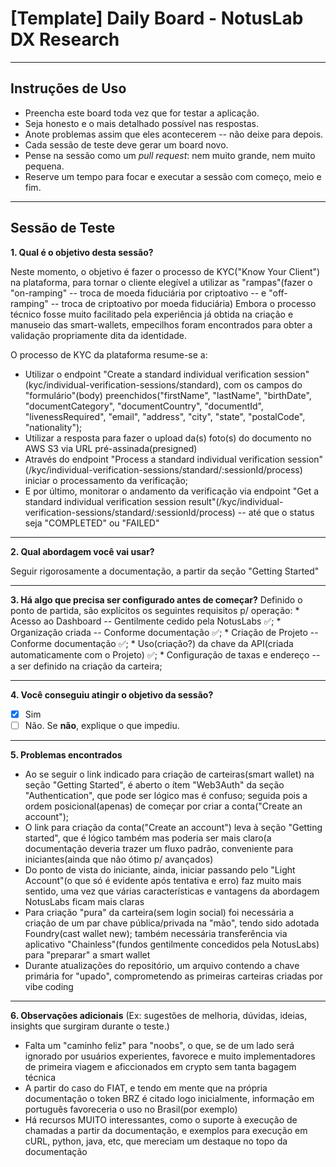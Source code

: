 # **[Template]** Daily Board - NotusLab DX Research

---

## Instruções de Uso

* Preencha este board toda vez que for testar a aplicação.
* Seja honesto e o mais detalhado possí­vel nas respostas.
* Anote problemas assim que eles acontecerem -- não deixe para depois.
* Cada sessão de teste deve gerar um board novo.
* Pense na sessão como um *pull request*: nem muito grande, nem muito pequena.
* Reserve um tempo para focar e executar a sessão com começo, meio e fim.

---

## Sessão de Teste

**1. Qual é o objetivo desta sessão?**

Neste momento, o objetivo é fazer o processo de KYC("Know Your Client") na plataforma, para tornar o cliente elegível a utilizar as "rampas"(fazer o "on-ramping" -- troca de moeda fiduciária por criptoativo -- e "off-ramping" -- troca de criptoativo por moeda fiduciária)
Embora o processo técnico fosse muito facilitado pela experiência já obtida na criação e manuseio das smart-wallets, empecilhos foram encontrados para obter a validação propriamente dita da identidade.

O processo de KYC da plataforma resume-se a:
- Utilizar o endpoint "Create a standard individual verification session"(kyc/individual-verification-sessions/standard), com os campos do "formulário"(body) preenchidos("firstName", "lastName", "birthDate", "documentCategory", "documentCountry", "documentId", "livenessRequired", "email", "address", "city", "state", "postalCode", "nationality");
- Utilizar a resposta para fazer o upload da(s) foto(s) do documento no AWS S3 via URL pré-assinada(presigned)
- Através do endpoint "Process a standard individual verification session"(/kyc/individual-verification-sessions/standard/:sessionId/process) iniciar o processamento da verificação;
- E por último, monitorar o andamento da verificação via endpoint "Get a standard individual verification session result"(/kyc/individual-verification-sessions/standard/:sessionId/process) -- até que o status seja "COMPLETED" ou "FAILED"

---

**2. Qual abordagem você vai usar?**

Seguir rigorosamente a documentação, a partir da seção "Getting Started"

---

**3. Há algo que precisa ser configurado antes de começar?**
Definido o ponto de partida, são explícitos os seguintes requisitos p/ operação:
    * Acesso ao Dashboard -- Gentilmente cedido pela NotusLabs ✅;
    * Organização criada -- Conforme documentação ✅;
    * Criação de Projeto -- Conforme documentação ✅;
    * Uso(criação?) da chave da API(criada automaticamente com o Projeto) ✅;
    * Configuração de taxas e endereço -- a ser definido na criação da carteira;
    

---

**4. Você conseguiu atingir o objetivo da sessão?**

* [X] Sim
* [ ] Não. Se **não**, explique o que impediu.

---

**5. Problemas encontrados**
* Ao se seguir o link indicado para criação de carteiras(smart wallet) na seção "Getting Started", é aberto o ítem "Web3Auth" da seção "Authentication", que pode ser lógico mas é confuso; seguida pois a ordem posicional(apenas) de começar por criar a conta("Create an account");
* O link para criação da conta("Create an account") leva à seção "Getting started", que é lógico também mas poderia ser mais claro(a documentação deveria trazer um fluxo padrão, conveniente para iniciantes(ainda que não ótimo p/ avançados)
* Do ponto de vista do iniciante, ainda, iniciar passando pelo "Light Account"(o que só é evidente após tentativa e erro) faz muito mais sentido, uma vez que várias características e vantagens da abordagem NotusLabs ficam mais claras
* Para criação "pura" da carteira(sem login social) foi necessária a criação de um par chave pública/privada na "mão", tendo sido adotada Foundry(cast wallet new); também necessária transferência via aplicativo "Chainless"(fundos gentilmente concedidos pela NotusLabs) para "preparar" a smart wallet
* Durante atualizações do repositório, um arquivo contendo a chave primária for "upado", comprometendo as primeiras carteiras criadas por vibe coding

---

**6. Observações adicionais**
(Ex: sugestões de melhoria, dúvidas, ideias, insights que surgiram durante o teste.)
* Falta um "caminho feliz" para "noobs", o que, se de um lado será ignorado por usuários experientes, favorece e muito implementadores de primeira viagem e aficcionados em crypto sem tanta bagagem técnica
* A partir do caso do FIAT, e tendo em mente que na própria documentação o token BRZ é citado logo inicialmente, informação em português favoreceria o uso no Brasil(por exemplo)
* Há recursos MUITO interessantes, como o suporte à execução de chamadas a partir da documentação, e exemplos para execução em cURL, python, java, etc, que mereciam um destaque no topo da documentação
